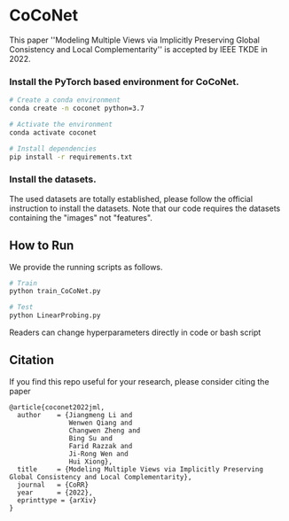 # CoCoNet

This paper ''Modeling Multiple Views via Implicitly Preserving Global Consistency and Local Complementarity'' is accepted by IEEE TKDE in 2022.

### Install the PyTorch based environment for CoCoNet. 
```bash
# Create a conda environment
conda create -n coconet python=3.7

# Activate the environment
conda activate coconet

# Install dependencies
pip install -r requirements.txt
```

### Install the datasets.
The used datasets are totally established, please follow the official instruction to install the datasets. Note that our code requires the datasets containing the "images" not "features".

## How to Run

We provide the running scripts as follows.
```bash
# Train
python train_CoCoNet.py

# Test
python LinearProbing.py
```

Readers can change hyperparameters directly in code or bash script

## Citation

If you find this repo useful for your research, please consider citing the paper
```
@article{coconet2022jml,
  author    = {Jiangmeng Li and
               Wenwen Qiang and
               Changwen Zheng and
               Bing Su and
               Farid Razzak and
               Ji-Rong Wen and
               Hui Xiong},
  title     = {Modeling Multiple Views via Implicitly Preserving Global Consistency and Local Complementarity},
  journal   = {CoRR}
  year      = {2022},
  eprinttype = {arXiv}
}
```
